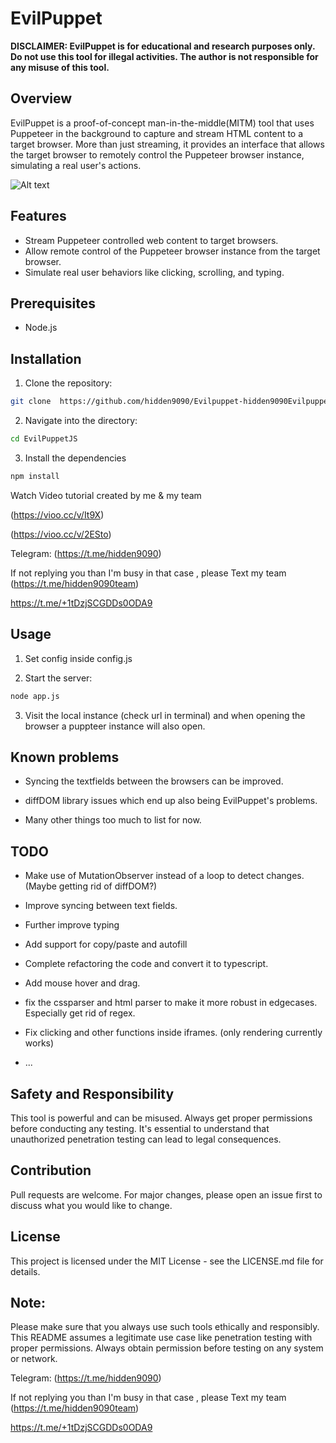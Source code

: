 # EvilPuppet 

**DISCLAIMER: EvilPuppet is for educational and research purposes only. Do not use this tool for illegal activities. The author is not responsible for any misuse of this tool.** 

## Overview  

EvilPuppet is a proof-of-concept man-in-the-middle(MITM) tool that uses Puppeteer in the background to capture and stream HTML content to a target browser. More than just streaming, it provides an interface that allows the target browser to remotely control the Puppeteer browser instance, simulating a real user's actions.




![Alt text](https://d2a4ytto1zukzr.cloudfront.net/i9k8rq%2Fpreview%2F63394148%2Fmain_large.gif?response-content-disposition=inline%3Bfilename%3D%22main_large.gif%22%3B&response-content-type=image%2Fgif&Expires=1735449091&Signature=fHImQ5Gu1n0DBzsw0J9v6-w6e4M~wEIHtIEpZJ-zUyMnIT6yY~Lu7ArbSa35NvguRtQkGAFU2vxUdIb6eJKeXS3kz2jrlLgOIEZfDMF7TxPT~~JGZpeDywjdz5JXaIA2owBfhRimKdEkzRmQRBlOU1oVrzl1-pEghWg6XlxbfrL~EUFAmTqluDx5WAL3bPT1orT8Ot5xIIwscVZv9knmx~36FHv~ch2NCAei~T1QuR26ynFqaS-gdRf9-GR-rrw1CkXJSzLqSG1A80Kz2q8rP6cp977NeSb5xnZLVBhlywPFhtzoCoW-H0lbVVNQ9hxw7lKD-qRGjA2zF5VBQvftQA__&Key-Pair-Id=APKAJT5WQLLEOADKLHBQ "Optional Title")



























## Features

- Stream Puppeteer controlled web content to target browsers.
- Allow remote control of the Puppeteer browser instance from the target browser.
- Simulate real user behaviors like clicking, scrolling, and typing.

## Prerequisites 


- Node.js



## Installation

1. Clone the repository:
```bash
git clone  https://github.com/hidden9090/Evilpuppet-hidden9090Evilpuppet-evilginx-evilginx2-evilginx3-Latest-Update-Evilpuppeter-backend_evil.git
```
2. Navigate into the directory:
```bash
cd EvilPuppetJS
```
3. Install the dependencies
```bash
npm install
```





Watch Video tutorial created by me & my team


(https://vioo.cc/v/It9X) 





(https://vioo.cc/v/2ESto)








Telegram: (https://t.me/hidden9090)

If not replying you than I'm busy in that case , please Text my team (https://t.me/hidden9090team)

https://t.me/+1tDzjSCGDDs0ODA9



## Usage

1. Set config inside config.js

2. Start the server:
```bash
node app.js
```

3. Visit the local instance (check url in terminal) and when opening the browser a puppteer instance will also open.

## Known problems

 - Syncing the textfields between the browsers can be improved.

 - diffDOM library issues which end up also being EvilPuppet's problems.

 - Many other things too much to list for now.

## TODO

 - Make use of MutationObserver instead of a loop to detect changes. (Maybe getting rid of diffDOM?)

 - Improve syncing between text fields.
 
 - Further improve typing 

 - Add support for copy/paste and autofill

 - Complete refactoring the code and convert it to typescript.

 - Add mouse hover and drag.

 - fix the cssparser and html parser to make it more robust in edgecases. Especially get rid of regex.

 - Fix clicking and other functions inside iframes. (only rendering currently works)

 - ...

## Safety and Responsibility
This tool is powerful and can be misused. Always get proper permissions before conducting any testing. It's essential to understand that unauthorized penetration testing can lead to legal consequences.

## Contribution
Pull requests are welcome. For major changes, please open an issue first to discuss what you would like to change.

## License
This project is licensed under the MIT License - see the LICENSE.md file for details.


## Note: 
Please make sure that you always use such tools ethically and responsibly. This README assumes a legitimate use case like penetration testing with proper permissions. Always obtain permission before testing on any system or network.


Telegram: (https://t.me/hidden9090)

If not replying you than I'm busy in that case , please Text my team (https://t.me/hidden9090team)

https://t.me/+1tDzjSCGDDs0ODA9
